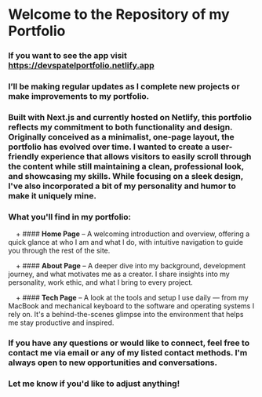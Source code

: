 # Welcome to the Repository of my Portfolio

### If you want to see the app visit https://devspatelportfolio.netlify.app

### I’ll be making regular updates as I complete new projects or make improvements to my portfolio.

### Built with Next.js and currently hosted on Netlify, this portfolio reflects my commitment to both functionality and design. Originally conceived as a minimalist, one-page layout, the portfolio has evolved over time. I wanted to create a user-friendly experience that allows visitors to easily scroll through the content while still maintaining a clean, professional look, and showcasing my skills. While focusing on a sleek design, I've also incorporated a bit of my personality and humor to make it uniquely mine.

### What you'll find in my portfolio:

&nbsp;&nbsp;&nbsp;&nbsp;+ #### **Home Page** – A welcoming introduction and overview, offering a quick glance at who I am and what I do, with intuitive navigation to guide you through the rest of the site.

&nbsp;&nbsp;&nbsp;&nbsp;+ #### **About Page** – A deeper dive into my background, development journey, and what motivates me as a creator. I share insights into my personality, work ethic, and what I bring to every project.

&nbsp;&nbsp;&nbsp;&nbsp;+ #### **Tech Page** – A look at the tools and setup I use daily — from my MacBook and mechanical keyboard to the software and operating systems I rely on. It's a behind-the-scenes glimpse into the environment that helps me stay productive and inspired.

### If you have any questions or would like to connect, feel free to contact me via email or any of my listed contact methods. I'm always open to new opportunities and conversations.

### Let me know if you'd like to adjust anything!
